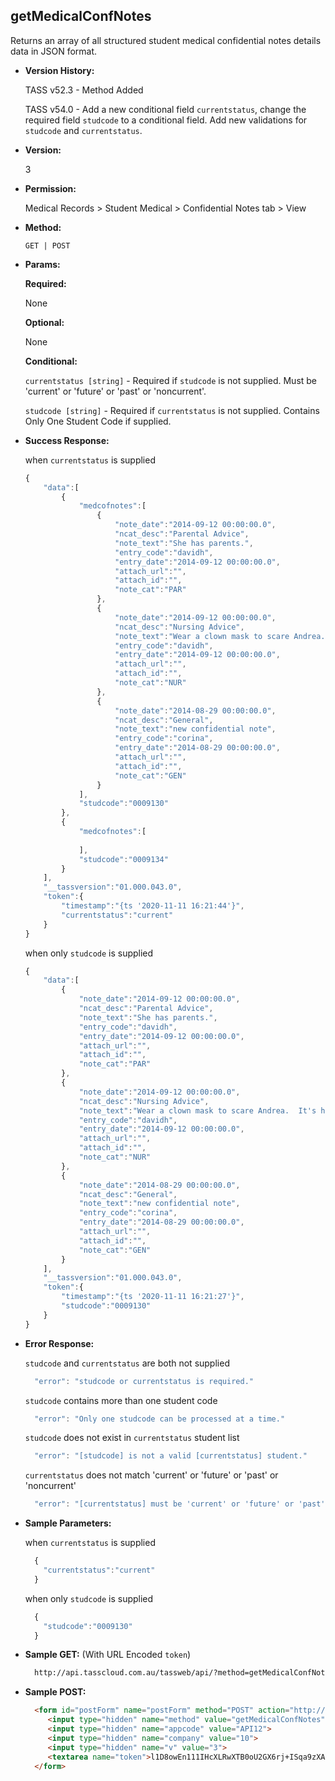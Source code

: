 **getMedicalConfNotes**
----
  Returns an array of all structured student medical confidential notes details data in JSON format.
  
* **Version History:**

  TASS v52.3 - Method Added

  TASS v54.0 - Add a new conditional field `currentstatus`, change the required field `studcode` to a conditional field. Add new validations for `studcode` and `currentstatus`.

* **Version:**

  3

* **Permission:**

  Medical Records > Student Medical > Confidential Notes tab > View

* **Method:**

  `GET | POST`
  
*  **Params:**

   **Required:**
 
   None

   **Optional:**

   None

   **Conditional:**

    `currentstatus [string]` - Required if `studcode` is not supplied. Must be 'current' or 'future' or 'past' or 'noncurrent'.

    `studcode [string]` - Required if `currentstatus` is not supplied. Contains Only One Student Code if supplied.

* **Success Response:**

    when `currentstatus` is supplied
    ```javascript
    {
        "data":[
            {
                "medcofnotes":[
                    {
                        "note_date":"2014-09-12 00:00:00.0",
                        "ncat_desc":"Parental Advice",
                        "note_text":"She has parents.",
                        "entry_code":"davidh",
                        "entry_date":"2014-09-12 00:00:00.0",
                        "attach_url":"",
                        "attach_id":"",
                        "note_cat":"PAR"
                    },
                    {
                        "note_date":"2014-09-12 00:00:00.0",
                        "ncat_desc":"Nursing Advice",
                        "note_text":"Wear a clown mask to scare Andrea.  It's hilarious.",
                        "entry_code":"davidh",
                        "entry_date":"2014-09-12 00:00:00.0",
                        "attach_url":"",
                        "attach_id":"",
                        "note_cat":"NUR"
                    },
                    {
                        "note_date":"2014-08-29 00:00:00.0",
                        "ncat_desc":"General",
                        "note_text":"new confidential note",
                        "entry_code":"corina",
                        "entry_date":"2014-08-29 00:00:00.0",
                        "attach_url":"",
                        "attach_id":"",
                        "note_cat":"GEN"
                    }
                ],
                "studcode":"0009130"
            },
            {
                "medcofnotes":[
                    
                ],
                "studcode":"0009134"
            }
        ],
        "__tassversion":"01.000.043.0",
        "token":{
            "timestamp":"{ts '2020-11-11 16:21:44'}",
            "currentstatus":"current"
        }
    }
    ```

    when only `studcode` is supplied
    ```javascript
    {
        "data":[
            {
                "note_date":"2014-09-12 00:00:00.0",
                "ncat_desc":"Parental Advice",
                "note_text":"She has parents.",
                "entry_code":"davidh",
                "entry_date":"2014-09-12 00:00:00.0",
                "attach_url":"",
                "attach_id":"",
                "note_cat":"PAR"
            },
            {
                "note_date":"2014-09-12 00:00:00.0",
                "ncat_desc":"Nursing Advice",
                "note_text":"Wear a clown mask to scare Andrea.  It's hilarious.",
                "entry_code":"davidh",
                "entry_date":"2014-09-12 00:00:00.0",
                "attach_url":"",
                "attach_id":"",
                "note_cat":"NUR"
            },
            {
                "note_date":"2014-08-29 00:00:00.0",
                "ncat_desc":"General",
                "note_text":"new confidential note",
                "entry_code":"corina",
                "entry_date":"2014-08-29 00:00:00.0",
                "attach_url":"",
                "attach_id":"",
                "note_cat":"GEN"
            }
        ],
        "__tassversion":"01.000.043.0",
        "token":{
            "timestamp":"{ts '2020-11-11 16:21:27'}",
            "studcode":"0009130"
        }
    }
    ```
 
* **Error Response:**

    `studcode` and `currentstatus` are both not supplied
    ```javascript
      "error": "studcode or currentstatus is required."
    ```

    `studcode` contains more than one student code
    ```javascript
      "error": "Only one studcode can be processed at a time."
    ```

    `studcode` does not exist in `currentstatus` student list
    ```javascript
      "error": "[studcode] is not a valid [currentstatus] student."
    ```

    `currentstatus` does not match 'current' or 'future' or 'past' or 'noncurrent'
    ```javascript
      "error": "[currentstatus] must be 'current' or 'future' or 'past' or 'noncurrent'."
    ```

* **Sample Parameters:**

    when `currentstatus` is supplied
  ```javascript
    {
      "currentstatus":"current"
    }
  ```

    when only `studcode` is supplied
  ```javascript
    {
      "studcode":"0009130"
    }
  ```

* **Sample GET:** (With URL Encoded `token`)

  ```HTML
    http://api.tasscloud.com.au/tassweb/api/?method=getMedicalConfNotes&appcode=API12&company=10&v=3&token=l1D8owEn111IHcXLRwXTB0oU2GX6rj%2BISqa9zXA8We3J3mwgjW5pdUvFK3%2FIZ4mJ4bMyfKTmEoup%2B3tTE9GeLQ%3D%3D
  ```
  
* **Sample POST:**

  ```HTML
    <form id="postForm" name="postForm" method="POST" action="http://api.tasscloud.com.au/tassweb/api/">
       <input type="hidden" name="method" value="getMedicalConfNotes">
       <input type="hidden" name="appcode" value="API12">
       <input type="hidden" name="company" value="10">
       <input type="hidden" name="v" value="3">
       <textarea name="token">l1D8owEn111IHcXLRwXTB0oU2GX6rj+ISqa9zXA8We3J3mwgjW5pdUvFK3/IZ4mJ4bMyfKTmEoup+3tTE9GeLQ==</textarea>
    </form>
  ```
